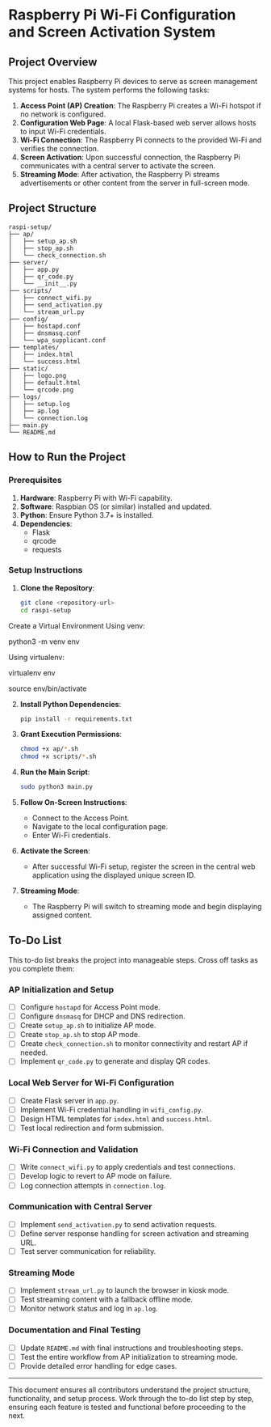 # Raspberry Pi Wi-Fi Configuration and Screen Activation System

## Project Overview
This project enables Raspberry Pi devices to serve as screen management systems for hosts. The system performs the following tasks:

1. **Access Point (AP) Creation**: The Raspberry Pi creates a Wi-Fi hotspot if no network is configured.
2. **Configuration Web Page**: A local Flask-based web server allows hosts to input Wi-Fi credentials.
3. **Wi-Fi Connection**: The Raspberry Pi connects to the provided Wi-Fi and verifies the connection.
4. **Screen Activation**: Upon successful connection, the Raspberry Pi communicates with a central server to activate the screen.
5. **Streaming Mode**: After activation, the Raspberry Pi streams advertisements or other content from the server in full-screen mode.




## Project Structure
```
raspi-setup/
├── ap/
│   ├── setup_ap.sh
│   ├── stop_ap.sh
│   └── check_connection.sh
├── server/
│   ├── app.py
│   ├── qr_code.py
│   └── __init__.py
├── scripts/
│   ├── connect_wifi.py
│   ├── send_activation.py
│   └── stream_url.py
├── config/
│   ├── hostapd.conf
│   ├── dnsmasq.conf
│   └── wpa_supplicant.conf
├── templates/
│   ├── index.html
│   └── success.html
├── static/
│   ├── logo.png
│   ├── default.html
│   └── qrcode.png
├── logs/
│   ├── setup.log
│   ├── ap.log
│   └── connection.log
├── main.py
└── README.md

```

## How to Run the Project

### Prerequisites
1. **Hardware**: Raspberry Pi with Wi-Fi capability.
2. **Software**: Raspbian OS (or similar) installed and updated.
3. **Python**: Ensure Python 3.7+ is installed.
4. **Dependencies**:
   - Flask
   - qrcode
   - requests

### Setup Instructions

1. **Clone the Repository**:
   ```bash
   git clone <repository-url>
   cd raspi-setup
   ```
Create a Virtual Environment
Using venv:

python3 -m venv env

Using virtualenv:

virtualenv env


source env/bin/activate


2. **Install Python Dependencies**:
   ```bash
   pip install -r requirements.txt
   ```

3. **Grant Execution Permissions**:
   ```bash
   chmod +x ap/*.sh
   chmod +x scripts/*.sh
   ```

4. **Run the Main Script**:
   ```bash
   sudo python3 main.py
   ```

5. **Follow On-Screen Instructions**:
   - Connect to the Access Point.
   - Navigate to the local configuration page.
   - Enter Wi-Fi credentials.

6. **Activate the Screen**:
   - After successful Wi-Fi setup, register the screen in the central web application using the displayed unique screen ID.

7. **Streaming Mode**:
   - The Raspberry Pi will switch to streaming mode and begin displaying assigned content.

## To-Do List
This to-do list breaks the project into manageable steps. Cross off tasks as you complete them:

### AP Initialization and Setup
- [ ] Configure `hostapd` for Access Point mode.
- [ ] Configure `dnsmasq` for DHCP and DNS redirection.
- [ ] Create `setup_ap.sh` to initialize AP mode.
- [ ] Create `stop_ap.sh` to stop AP mode.
- [ ] Create `check_connection.sh` to monitor connectivity and restart AP if needed.
- [ ] Implement `qr_code.py` to generate and display QR codes.

### Local Web Server for Wi-Fi Configuration
- [ ] Create Flask server in `app.py`.
- [ ] Implement Wi-Fi credential handling in `wifi_config.py`.
- [ ] Design HTML templates for `index.html` and `success.html`.
- [ ] Test local redirection and form submission.

### Wi-Fi Connection and Validation
- [ ] Write `connect_wifi.py` to apply credentials and test connections.
- [ ] Develop logic to revert to AP mode on failure.
- [ ] Log connection attempts in `connection.log`.

### Communication with Central Server
- [ ] Implement `send_activation.py` to send activation requests.
- [ ] Define server response handling for screen activation and streaming URL.
- [ ] Test server communication for reliability.

### Streaming Mode
- [ ] Implement `stream_url.py` to launch the browser in kiosk mode.
- [ ] Test streaming content with a fallback offline mode.
- [ ] Monitor network status and log in `ap.log`.

### Documentation and Final Testing
- [ ] Update `README.md` with final instructions and troubleshooting steps.
- [ ] Test the entire workflow from AP initialization to streaming mode.
- [ ] Provide detailed error handling for edge cases.

---

This document ensures all contributors understand the project structure, functionality, and setup process. Work through the to-do list step by step, ensuring each feature is tested and functional before proceeding to the next.
